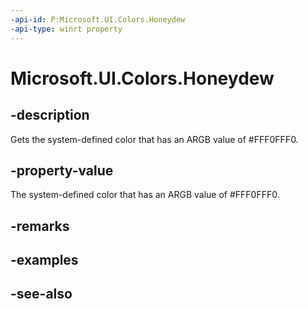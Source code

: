 ```yaml
---
-api-id: P:Microsoft.UI.Colors.Honeydew
-api-type: winrt property
---
```


<!-- Property syntax
public Windows.UI.Color Honeydew { get; }
-->

# Microsoft.UI.Colors.Honeydew

## -description

Gets the system-defined color that has an ARGB value of #FFF0FFF0.

## -property-value

The system-defined color that has an ARGB value of #FFF0FFF0.

## -remarks

## -examples

## -see-also
